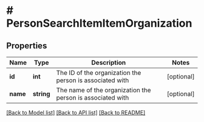 # # PersonSearchItemItemOrganization

## Properties

Name | Type | Description | Notes
------------ | ------------- | ------------- | -------------
**id** | **int** | The ID of the organization the person is associated with | [optional]
**name** | **string** | The name of the organization the person is associated with | [optional]

[[Back to Model list]](../../README.md#models) [[Back to API list]](../../README.md#endpoints) [[Back to README]](../../README.md)
